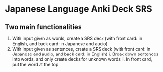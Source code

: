 # Japanese Language Anki Deck SRS

## Two main functionalities
1. With input given as words, create a SRS deck (with front card: in English, and back card: in Japanese and audio)  
2. With input given as sentences, create a SRS deck (with front card: in Japanese and audio, and back card: in English)
   i. Break down sentences into words, and only create decks for unknown words
   ii. In front card, put the word at the top